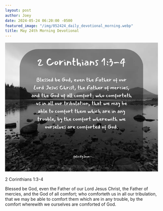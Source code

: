 ```yaml
---
layout: post
author: Joey
date: 2024-05-24 06:20:00 -0500
featured_image: "/img/052424_daily_devotional_morning.webp"
title: May 24th Morning Devotional
---
```


[![May 24th 2024 - Morning Devotional](/img/052424_daily_devotional_morning.webp)](/img/052424_daily_devotional_morning.webp)

2 Corinthians 1:3-4

Blessed be God, even the Father of our Lord Jesus Christ, the Father of mercies, and the God of all comfort; who comforteth us in all our tribulation, that we may be able to comfort them which are in any trouble, by the comfort wherewith we ourselves are comforted of God. 